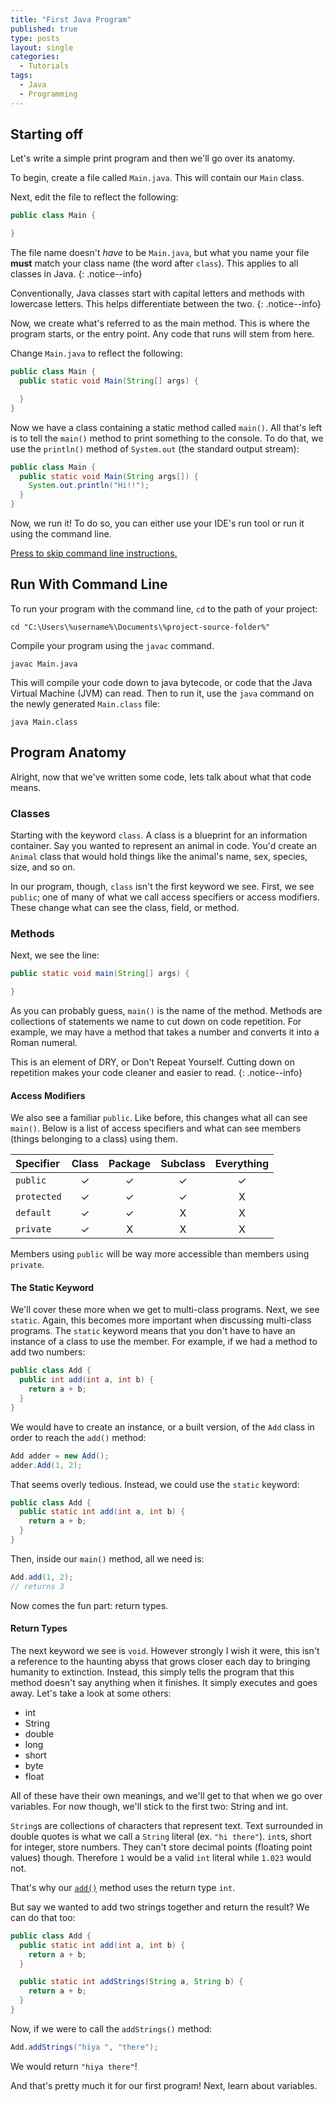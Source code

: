 ```yaml
---
title: "First Java Program"
published: true
type: posts
layout: single
categories:
  - Tutorials
tags:
  - Java
  - Programming
---
```


## Starting off

Let's write a simple print program and then we'll go over its anatomy.

To begin, create a file called `Main.java`. This will contain our `Main` class.

Next, edit the file to reflect the following:

```java
public class Main {

}
```

The file name doesn't _have_ to be `Main.java`, but what you name your file **must** match your class name (the word after `class`). This applies to all classes in Java. 
{: .notice--info}

Conventionally, Java classes start with capital letters and methods with lowercase letters. This helps differentiate between the two.
{: .notice--info}

Now, we create what's referred to as the main method. This is where the program starts, or the entry point. Any code that runs will stem from here.

Change `Main.java` to reflect the following:

```java
public class Main {
  public static void Main(String[] args) {

  }
}
```

Now we have a class containing a static method called `main()`. All that's left is to tell the `main()` method to print something to the console. To do that, we use the `println()` method of  `System.out` (the standard output stream):

```java
public class Main {
  public static void Main(String args[]) {
    System.out.println("Hi!!");
  }
}
```

Now, we run it! To do so, you can either use your IDE's run tool or run it using the command line. 

[Press to skip command line instructions.](#program-anatomy)

## Run With Command Line

To run your program with the command line, `cd` to the path of your project:

```
cd "C:\Users\%username%\Documents\%project-source-folder%"
```

Compile your program using the `javac` command.

```
javac Main.java
```

This will compile your code down to java bytecode, or code that the Java Virtual Machine (JVM) can read. Then to run it, use the `java` command on the newly generated `Main.class` file:

```
java Main.class
```

## Program Anatomy

Alright, now that we've written some code, lets talk about what that code means.

### Classes

Starting with the keyword `class`. A class is a blueprint for an information container. Say you wanted to represent an animal in code. You'd create an `Animal` class that would hold things like the animal's name, sex, species, size, and so on. 

In our program, though, `class` isn't the first keyword we see. First, we see `public`; one of many of what we call access specifiers or access modifiers. These change what can see the class, field, or method.

### Methods

Next, we see the line:

```java
public static void main(String[] args) {

}
```

As you can probably guess, `main()` is the name of the method. Methods are collections of statements we name to cut down on code repetition. For example, we may have a method that takes a number and converts it into a Roman numeral.

This is an element of DRY, or Don't Repeat Yourself. Cutting down on repetition makes your code cleaner and easier to read.
{: .notice--info}

#### Access Modifiers

We also see a familiar `public`. Like before, this changes what all can see `main()`. Below is a list of access specifiers and what can see members (things belonging to a class) using them.

|Specifier|Class|Package|Subclass|Everything|
|:---|:---:|:---:|:---:|:---:|
|`public`|✓|✓|✓|✓|
|`protected`|✓|✓|✓|X|
|`default`|✓|✓|X|X|
|`private`|✓|X|X|X|

Members using `public` will be way more accessible than members using `private`.

#### The Static Keyword

We'll cover these more when we get to multi-class programs. Next, we see `static`. Again, this becomes more important when discussing multi-class programs. The `static` keyword means that you don't have to have an instance of a class to use the member. For example, if we had a method to add two numbers:

```java
public class Add {
  public int add(int a, int b) {
    return a + b;
  }
}
```

We would have to create an instance, or a built version, of the `Add` class in order to reach the `add()` method:

```java
Add adder = new Add();
adder.Add(1, 2);
```

That seems overly tedious. Instead, we could use the `static` keyword:

<a id="add-method"></a>

```java
public class Add {
  public static int add(int a, int b) {
    return a + b;
  }
}
```
Then, inside our `main()` method, all we need is:

```java
Add.add(1, 2);
// returns 3
```
Now comes the fun part: return types. 

#### Return Types

The next keyword we see is `void`. However strongly I wish it were, this isn't a reference to the haunting abyss that grows closer each day to bringing humanity to extinction. Instead, this simply tells the program that this method doesn't say anything when it finishes. It simply executes and goes away. Let's take a look at some others:

- int
- String
- double
- long
- short
- byte
- float

All of these have their own meanings, and we'll get to that when we go over variables. For now though, we'll stick to the first two: String and int.

`String`s are collections of characters that represent text. Text surrounded in double quotes is what we call a `String` literal (ex. `"hi there"`). `int`s, short for integer, store numbers. They can't store decimal points (floating point values) though. Therefore `1` would be a valid `int` literal while `1.023` would not.

That's why our [<u>`add()`</u>](#add-method) method uses the return type `int`.

But say we wanted to add two strings together and return the result? We can do that too:

```java
public class Add {
  public static int add(int a, int b) {
    return a + b;
  }

  public static int addStrings(String a, String b) {
    return a + b;
  }
}
```

Now, if we were to call the `addStrings()` method:

```java
Add.addStrings("hiya ", "there");
```

We would return `"hiya there"`!

And that's pretty much it for our first program! Next, learn about variables.